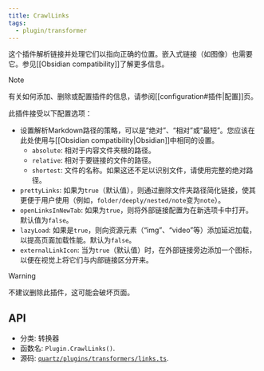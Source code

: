 ```yaml
---
title: CrawlLinks
tags:
  - plugin/transformer
---
```


这个插件解析链接并处理它们以指向正确的位置。嵌入式链接（如图像）也需要它。参见[[Obsidian compatibility]]了解更多信息。

> [!note]
> 有关如何添加、删除或配置插件的信息，请参阅[[configuration#插件|配置]]页。

此插件接受以下配置选项：

- 设置解析Markdown路径的策略，可以是“绝对”、“相对”或“最短”。您应该在此处使用与[[Obsidian compatibility|Obsidian]]中相同的设置。
  - `absolute`: 相对于内容文件夹根的路径。
  - `relative`: 相对于要链接的文件的路径。
  - `shortest`: 文件的名称。如果这还不足以识别文件，请使用完整的绝对路径。
- `prettyLinks`: 如果为`true`（默认值），则通过删除文件夹路径简化链接，使其更便于用户使用（例如，`folder/deeply/nested/note`变为`note`）。
- `openLinksInNewTab`: 如果为`true`，则将外部链接配置为在新选项卡中打开。默认值为`false`。
- `lazyLoad`: 如果是`true`，则向资源元素（“img”、“video”等）添加延迟加载，以提高页面加载性能。默认为`false`。
- `externalLinkIcon`: 当为`true`（默认值）时，在外部链接旁边添加一个图标，以便在视觉上将它们与内部链接区分开来。

> [!warning]
> 不建议删除此插件，这可能会破坏页面。

## API

- 分类: 转换器
- 函数名: `Plugin.CrawlLinks()`.
- 源码: [`quartz/plugins/transformers/links.ts`](https://github.com/jackyzha0/quartz/blob/v4/quartz/plugins/transformers/links.ts).
